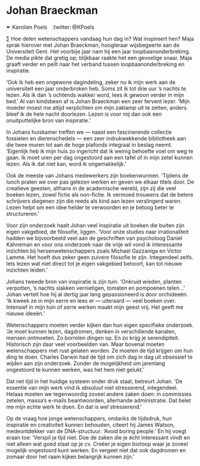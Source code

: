 # Johan Braeckman

✒ Karolien Poels :twitter: @KPoels

∑ Hoe delen wetenschappers vandaag hun dag in? Wat inspireert hen? Maja sprak hierover met Johan Braeckman, hoogleraar wijsbegeerte aan de Universiteit Gent. Het voorbije jaar nam hij een jaar loopbaanonderbreking. De media pikte dat gretig op; blijkbaar raakte het een gevoelige snaar. Maja graaft verder en peilt naar het verband tussen loopbaanonderbreking en inspiratie.

‘Ook ik heb een ongewone dagindeling, zeker nu ik mijn werk aan de universiteit een jaar onderbroken heb. Soms zit ik tot drie uur ’s nachts te lezen. Als ik dan ’s ochtends wakker word, lees ik gewoon verder in mijn bed.’ Al van kindsbeen af is Johan Braeckman een zeer fervent lezer. ‘Mijn moeder moest me altijd verplichten om mijn zaklamp uit te zetten, anders bleef ik de hele nacht doorlezen. Lezen is voor mij dan ook een onuitputtelijke bron van inspiratie.’

In Johans huiskamer treffen we — naast een fascinerende collectie fossielen en dierenschedels — een zeer indrukwekkende bibliotheek aan die twee muren tot aan de hoge plafonds integraal in beslag neemt. ‘Eigenlijk heb ik mijn huis zo ingericht dat ik weinig behoefte voel om weg te gaan. Ik moet uren per dag ongestoord aan een tafel of in mijn zetel kunnen lezen. Als ik dat niet kan, word ik ongemakkelijk.’

Ook de meeste van Johans medewerkers zijn boekenwurmen. ‘Tijdens de lunch praten we over pas gelezen werken en geven we elkaar titels door. De creatieve geesten, althans in de academische wereld, zijn zij die veel boeken lezen, zowel fictie als non-fictie. Ik vermoed trouwens dat de betere schrijvers diegenen zijn die reeds als kind aan lezen verslingerd waren. Lezen helpt om een idee helder te verwoorden en je betoog beter te structureren.’

Voor zijn onderzoek haalt Johan veel inspiratie uit boeken die buiten zijn eigen vakgebied, de filosofie, liggen. ‘Voor onze studies naar irrationaliteit hadden we bijvoorbeeld veel aan de geschriften van psycholoog Daniel Kahneman en voor ons onderzoek naar de vrije wil vond ik interessante inzichten bij hersenwetenschappers zoals Michael Gazzaniga en Victor Lamme. Het hoeft dus zeker geen zuivere filosofie te zijn. Integendeel zelfs. Iets lezen wat niet direct tot je eigen vakgebied behoort, kan tot nieuwe inzichten leiden.’

Johans tweede bron van inspiratie is zijn tuin. ‘Onkruid wieden, planten verpotten, ’s nachts slakken vernietigen, tomaten en pompoenen telen…’ Johan vertelt hoe hij al dertig jaar lang gepassioneerd is door orchideeën. ‘Ik kweek ze in mijn serre en lees er — uiteraard — veel boeken over. Intensief in mijn tuin of serre werken maakt mijn geest vrij. Het geeft me nieuwe ideeën.’

Wetenschappers moeten verder kijken dan hun eigen specifieke onderzoek. ‘Je moet kunnen lezen, dagdromen, denken in verschillende kanalen, mensen ontmoeten. Zo borrelen dingen op. En zo krijg je serendipiteit. Historisch zijn daar veel voorbeelden van. Maar bovenal moeten wetenschappers met rust gelaten worden. Ze moeten de tijd krijgen om hun ding te doen. Charles Darwin had de tijd om zich dag in dag uit obsessief te wijden aan zijn onderzoek. Zonder de mogelijkheid om jarenlang ongestoord te kunnen werken, was het hem niet gelukt.’

Dat net tijd in het huidige systeem onder druk staat, betreurt Johan. ‘De essentie van mijn werk vind ik _absoluut_ niet stresserend, integendeel. Helaas moeten we tegenwoordig zoveel andere zaken doen: in commissies zetelen, massa’s e-mails beantwoorden, allerhande administratie. Dat belet me mijn echte werk te doen. En dat is _wel_ stresserend.’

Op de vraag hoe jonge wetenschappers, ondanks de tijdsdruk, hun inspiratie en creativiteit kunnen behouden, citeert hij James Watson, medeontdekker van de DNA-structuur: ‘Avoid boring people.’ En hij voegt eraan toe: ‘Verspil je tijd niet. Doe de zaken die je écht interessant vindt en niet alleen wat goed staat op je cv. Creëer je eigen biotoop waar je zoveel mogelijk ongestoord kunt werken. En vergeet niet dat ook dagdromen en zomaar door het raam kijken belangrijk kunnen zijn.’
